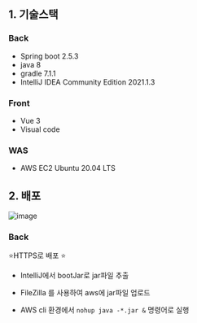 ## 1. 기술스택

### Back

- Spring boot 2.5.3
- java 8
- gradle 7.1.1
- IntelliJ IDEA Community Edition 2021.1.3



### Front

- Vue 3
- Visual code



### WAS

- AWS EC2 Ubuntu 20.04 LTS





## 2. 배포

![image](https://user-images.githubusercontent.com/36289638/129835618-8db0017e-9060-4468-afeb-35250fbd8f2e.png)



### Back

⭐HTTPS로 배포 ⭐

- IntelliJ에서 bootJar로 jar파일 추출

- FileZilla 를 사용하여 aws에 jar파일 업로드

- AWS cli 환경에서 ```nohup java -*.jar &``` 명령어로 실행

  
